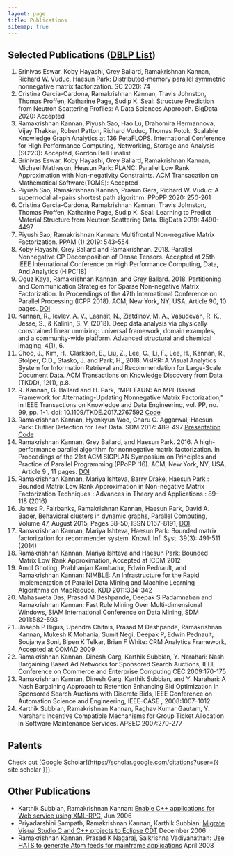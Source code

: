 ```yaml
---
layout: page
title: Publications
sitemap: true
---
```


## Selected Publications ([DBLP List](https://dblp.uni-trier.de/pers/hd/k/Kannan:Ramakrishnan))

1. 	Srinivas Eswar, Koby Hayashi, Grey Ballard, Ramakrishnan Kannan, Richard W. Vuduc, Haesun Park:
Distributed-memory parallel symmetric nonnegative matrix factorization. SC 2020: 74
1. Cristina Garcia-Cardona, Ramakrishnan Kannan, Travis Johnston, Thomas Proffen, Katharine Page, Sudip K. Seal:
Structure Prediction from Neutron Scattering Profiles: A Data Sciences Approach. BigData 2020: Accepted
1. Ramakrishnan Kannan, Piyush Sao, Hao Lu, Drahomira Hermannova, Vijay Thakkar, Robert Patton, Richard Vuduc, Thomas Potok: Scalable Knowledge Graph Analytics at 136 PetaFLOPS. International Conference for High Performance Computing, Networking, Storage and Analysis (SC'20): Accepted, Gordon Bell Finalist
1. Srinivas Eswar, Koby Hayashi, Grey Ballard, Ramakrishnan Kannan, Michael Matheson, Heasun Park: PLANC: Parallel Low Rank Approximation with Non-negativity Constraints. ACM Transacation on Mathematical Software(TOMS): Accepted
1. Piyush Sao, Ramakrishnan Kannan, Prasun Gera, Richard W. Vuduc:
A supernodal all-pairs shortest path algorithm. PPoPP 2020: 250-261
1. 	Cristina Garcia-Cardona, Ramakrishnan Kannan, Travis Johnston, Thomas Proffen, Katharine Page, Sudip K. Seal:
Learning to Predict Material Structure from Neutron Scattering Data. BigData 2019: 4490-4497
1. Piyush Sao, Ramakrishnan Kannan:
Multifrontal Non-negative Matrix Factorization. PPAM (1) 2019: 543-554
1. Koby Hayashi, Grey Ballard and Ramakrishnan. 2018.
Parallel Nonnegative CP Decomposition of Dense Tensors.
Accepted at 25th IEEE International Conference on High Performance Computing, Data, And Analytics (HiPC'18)
1. Oguz Kaya, Ramakrishnan Kannan, and Grey Ballard. 2018. Partitioning and Communication Strategies for Sparse Non-negative Matrix Factorization. In Proceedings of the 47th International Conference on Parallel Processing (ICPP 2018). ACM, New York, NY, USA, Article 90, 10 pages. [DOI](https://doi.org/10.1145/3225058.3225127)
1. Kannan, R., Ievlev, A. V., Laanait, N., Ziatdinov, M. A., Vasudevan, R. K., Jesse, S., & Kalinin, S. V. (2018). Deep data analysis via physically constrained linear unmixing: universal framework, domain examples, and a community-wide platform. Advanced structural and chemical imaging, 4(1), 6.
1. Choo, J., Kim, H., Clarkson, E., Liu, Z., Lee, C., Li, F., Lee, H., Kannan, R., Stolper, C.D., Stasko, J. and Park, H., 2018. VisIRR: A Visual Analytics System for Information Retrieval and Recommendation for Large-Scale Document Data. ACM Transactions on Knowledge Discovery from Data (TKDD), 12(1), p.8.
1. R. Kannan, G. Ballard and H. Park, "MPI-FAUN: An MPI-Based Framework for Alternating-Updating Nonnegative Matrix Factorization," in IEEE Transactions on Knowledge and Data Engineering, vol. PP, no. 99, pp. 1-1. doi: 10.1109/TKDE.2017.2767592 [Code](https://github.com/ramkikannan/planc)
1. Ramakrishnan Kannan, Hyenkyun Woo, Charu C. Aggarwal, Haesun Park: Outlier Detection for Text Data. SDM 2017: 489-497 [Presentation](files/outliernmf.pdf) [Code](https://github.com/ramkikannan/outliernmf)
1. Ramakrishnan Kannan, Grey Ballard, and Haesun Park. 2016. A high-performance parallel algorithm for nonnegative matrix factorization. In Proceedings of the 21st ACM SIGPLAN Symposium on Principles and Practice of Parallel Programming (PPoPP '16). ACM, New York, NY, USA, , Article 9 , 11 pages. [DOI](http://dx.doi.org/10.1145/2851141.2851152)  
1. Ramakrishnan Kannan, Mariya Ishteva, Barry Drake, Haesun Park : Bounded Matrix Low Rank Approximation in Non-negative Matrix Factorization Techniques : Advances in Theory and Applications : 89-118 (2016)
1. James P. Fairbanks, Ramakrishnan Kannan, Haesun Park, David A. Bader, Behavioral clusters in dynamic graphs, Parallel Computing, Volume 47, August 2015, Pages 38-50, ISSN 0167-8191, [DOI](http://dx.doi.org/10.1016/j.parco.2015.03.002).
1. Ramakrishnan Kannan, Mariya Ishteva, Haesun Park: Bounded matrix factorization for recommender system. Knowl. Inf. Syst. 39(3): 491-511 (2014)
1. Ramakrishnan Kannan, Mariya Ishteva and Haesun Park: Bounded Matrix Low Rank Approximation, Accepted at ICDM 2012
1. Amol Ghoting, Prabhanjan Kambadur, Edwin Pednault, and Ramakrishnan Kannan:  NIMBLE: An Infrastructure for the Rapid Implementation of Parallel Data Mining and Machine Learning Algorithms on MapReduce, KDD 2011:334-342
1. Mahasweta Das, Prasad M Deshpande, Deepak S Padamnaban and Ramakrishnan Kannan: Fast Rule Mining Over Multi-dimensional Windows, SIAM International Conference on Data Mining, SDM 2011:582-593
1. Joseph P Bigus, Upendra Chitnis, Prasad M Deshpande, Ramakrishnan Kannan, Mukesh K Mohania, Sumit Negi, Deepak P, Edwin Pednault, Soujanya Soni, Bipen K Telkar, Brian F White: CRM Analytics Framework, Accepted at COMAD 2009
1. Ramakrishnan Kannan, Dinesh Garg, Karthik Subbian, Y. Narahari: Nash Bargaining Based Ad Networks for Sponsored Search Auctions,  IEEE Conference on Commerce and Enterprise Computing CEC 2009:170-175
1. Ramakrishnan Kannan, Dinesh Garg, Karthik Subbian, and Y. Narahari: A Nash Bargaining Approach to Retention Enhancing Bid Optimization in Sponsored Search Auctions with Discrete Bids, IEEE Conference on Automation Science and Engineering, IEEE-CASE , 2008:1007-1012
1. Karthik Subbian, Ramakrishnan Kannan, Raghav Kumar Gautam, Y. Narahari: Incentive Compatible Mechanisms for Group Ticket Allocation in Software Maintenance Services. APSEC 2007:270-277

## Patents

Check out [Google Scholar](https://scholar.google.com/citations?user={{ site.scholar }}).

## Other Publications

* Karthik Subbian, Ramakrishnan Kannan: [Enable C++ applications for Web service using XML-RPC](http://www.ibm.com/developerworks/webservices/library/ws-xml-rpc/), Jun 2006
* Priyadarshini Sampath, Ramakrishnan Kannan, Karthik Subbian: [Migrate Visual Studio C and C++ projects to Eclipse CDT](http://www-128.ibm.com/developerworks/library/os-ecl-vscdt/index.html) December 2006
* Ramakrishnan Kannan, Prasad K Nagaraj, Saikrishna Vadiyanathan: [Use HATS to generate Atom feeds for mainframe applications](http://www.ibm.com/developerworks/library/x-atommainframe/index.html) April 2008